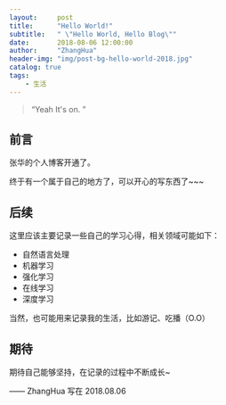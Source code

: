 ```yaml
---
layout:     post
title:      "Hello World!"
subtitle:   " \"Hello World, Hello Blog\""
date:       2018-08-06 12:00:00
author:     "ZhangHua"
header-img: "img/post-bg-hello-world-2018.jpg"
catalog: true
tags:
    - 生活
---
```


> “Yeah It's on. ”

前言
-----------------

张华的个人博客开通了。

终于有一个属于自己的地方了，可以开心的写东西了~~~


后续
-----------------

这里应该主要记录一些自己的学习心得，相关领域可能如下：

* 自然语言处理
* 机器学习
* 强化学习
* 在线学习
* 深度学习

当然，也可能用来记录我的生活，比如游记、吃播（O.O）


期待
-----------------

期待自己能够坚持，在记录的过程中不断成长~

—— ZhangHua 写在 2018.08.06


